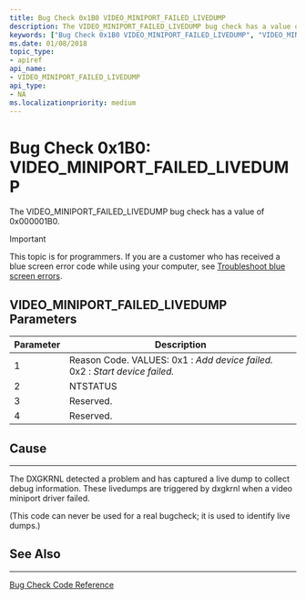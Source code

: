 ```yaml
---
title: Bug Check 0x1B0 VIDEO_MINIPORT_FAILED_LIVEDUMP
description: The VIDEO_MINIPORT_FAILED_LIVEDUMP bug check has a value of 0x000001B0. It indicates that the DXGKRNL detected a problem with a video miniport driver and has captured a live dump to collect debug information.
keywords: ["Bug Check 0x1B0 VIDEO_MINIPORT_FAILED_LIVEDUMP", "VIDEO_MINIPORT_FAILED_LIVEDUMP"]
ms.date: 01/08/2018
topic_type:
- apiref
api_name:
- VIDEO_MINIPORT_FAILED_LIVEDUMP
api_type:
- NA
ms.localizationpriority: medium
---
```


# Bug Check 0x1B0: VIDEO\_MINIPORT\_FAILED\_LIVEDUMP

The VIDEO\_MINIPORT\_FAILED\_LIVEDUMP bug check has a value of 0x000001B0.

> [!IMPORTANT]
> This topic is for programmers. If you are a customer who has received a blue screen error code while using your computer, see [Troubleshoot blue screen errors](https://windows.microsoft.com/windows-10/troubleshoot-blue-screen-errors).


## VIDEO\_MINIPORT\_FAILED\_LIVEDUMP Parameters

|Parameter|Description|
|--- |--- |
|1| Reason Code. VALUES: 0x1 : *Add device failed.* 0x2 : *Start device failed.*|
|2| NTSTATUS|
|3| Reserved. |
|4| Reserved. |


## Cause
-----
The DXGKRNL detected a problem and has captured a live dump to collect debug information. These livedumps are triggered by dxgkrnl when a video miniport driver failed.

(This code can never be used for a real bugcheck; it is used to identify live dumps.)


## See Also
----------

[Bug Check Code Reference](bug-check-code-reference2.md)

 


 





